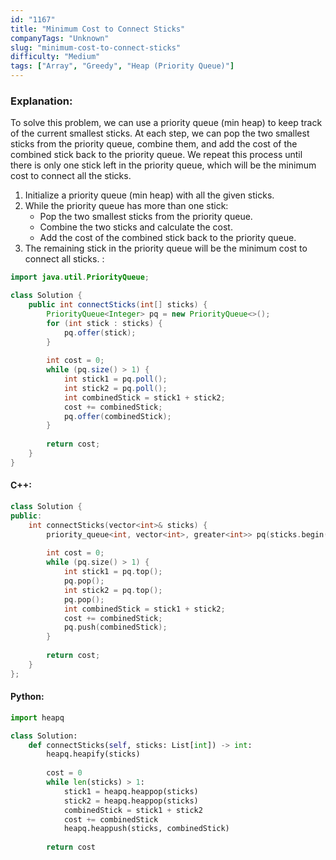```yaml
---
id: "1167"
title: "Minimum Cost to Connect Sticks"
companyTags: "Unknown"
slug: "minimum-cost-to-connect-sticks"
difficulty: "Medium"
tags: ["Array", "Greedy", "Heap (Priority Queue)"]
---
```


### Explanation:
To solve this problem, we can use a priority queue (min heap) to keep track of the current smallest sticks. At each step, we can pop the two smallest sticks from the priority queue, combine them, and add the cost of the combined stick back to the priority queue. We repeat this process until there is only one stick left in the priority queue, which will be the minimum cost to connect all the sticks.

1. Initialize a priority queue (min heap) with all the given sticks.
2. While the priority queue has more than one stick:
    - Pop the two smallest sticks from the priority queue.
    - Combine the two sticks and calculate the cost.
    - Add the cost of the combined stick back to the priority queue.
3. The remaining stick in the priority queue will be the minimum cost to connect all sticks.
:
```java
import java.util.PriorityQueue;

class Solution {
    public int connectSticks(int[] sticks) {
        PriorityQueue<Integer> pq = new PriorityQueue<>();
        for (int stick : sticks) {
            pq.offer(stick);
        }
        
        int cost = 0;
        while (pq.size() > 1) {
            int stick1 = pq.poll();
            int stick2 = pq.poll();
            int combinedStick = stick1 + stick2;
            cost += combinedStick;
            pq.offer(combinedStick);
        }
        
        return cost;
    }
}
```

#### C++:
```cpp
class Solution {
public:
    int connectSticks(vector<int>& sticks) {
        priority_queue<int, vector<int>, greater<int>> pq(sticks.begin(), sticks.end());
        
        int cost = 0;
        while (pq.size() > 1) {
            int stick1 = pq.top();
            pq.pop();
            int stick2 = pq.top();
            pq.pop();
            int combinedStick = stick1 + stick2;
            cost += combinedStick;
            pq.push(combinedStick);
        }
        
        return cost;
    }
};
```

#### Python:
```python
import heapq

class Solution:
    def connectSticks(self, sticks: List[int]) -> int:
        heapq.heapify(sticks)
        
        cost = 0
        while len(sticks) > 1:
            stick1 = heapq.heappop(sticks)
            stick2 = heapq.heappop(sticks)
            combinedStick = stick1 + stick2
            cost += combinedStick
            heapq.heappush(sticks, combinedStick)
        
        return cost
```